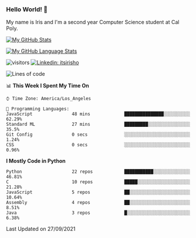 ### Hello World! 👋

My name is Iris and I'm a second year Computer Science student at Cal Poly. 


[![My GitHub Stats](https://github-readme-stats.vercel.app/api?username=sleepyStick&show_icons=true&&count_private=true&include_all_commits=true&theme=buefy)]()

[![My GitHub Language Stats](https://github-readme-stats.vercel.app/api/top-langs/?username=sleepyStick&langs_count=5&theme=buefy)]()

![visitors](https://visitor-badge.glitch.me/badge?page_id=sleepyStick.sleepyStick)
[![Linkedin: itsirisho](https://img.shields.io/badge/-itsirisho-informational?style=flat-square&logo=Linkedin&logoColor=white&link=https://www.linkedin.com/in/itsirisho/)](https://www.linkedin.com/in/itsirisho/)

<!--START_SECTION:waka-->
![Lines of code](https://img.shields.io/badge/From%20Hello%20World%20I%27ve%20Written-13.2%20million%20lines%20of%20code-blue)

📊 **This Week I Spent My Time On** 

```text
⌚︎ Time Zone: America/Los_Angeles

💬 Programming Languages: 
JavaScript               48 mins             ███████████████░░░░░░░░░░   62.29% 
Standard ML              27 mins             █████████░░░░░░░░░░░░░░░░   35.5% 
Git Config               0 secs              ░░░░░░░░░░░░░░░░░░░░░░░░░   1.24% 
CSS                      0 secs              ░░░░░░░░░░░░░░░░░░░░░░░░░   0.96%

```

**I Mostly Code in Python** 

```text
Python                   22 repos            ███████████░░░░░░░░░░░░░░   46.81% 
C                        10 repos            █████░░░░░░░░░░░░░░░░░░░░   21.28% 
JavaScript               5 repos             ██░░░░░░░░░░░░░░░░░░░░░░░   10.64% 
Assembly                 4 repos             ██░░░░░░░░░░░░░░░░░░░░░░░   8.51% 
Java                     3 repos             █░░░░░░░░░░░░░░░░░░░░░░░░   6.38%

```



 Last Updated on 27/09/2021
<!--END_SECTION:waka-->

<!--
**konanyuta/konanyuta** is a ✨ _special_ ✨ repository because its `README.md` (this file) appears on your GitHub profile.

Here are some ideas to get you started:

- 🔭 I’m currently working on ...
- 🌱 I’m currently learning ...
- 👯 I’m looking to collaborate on ...
- 🤔 I’m looking for help with ...
- 💬 Ask me about ...
- 📫 How to reach me: ...
- 😄 Pronouns: ...
- ⚡ Fun fact: ...
-->
